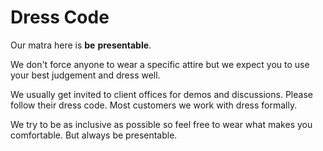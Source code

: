 # Dress Code

Our matra here is **be** **presentable**.

We don't force anyone to wear a specific attire but we expect you to use your best judgement and dress well.

We usually get invited to client offices for demos and discussions. Please follow their dress code. Most customers we work with dress formally.

We try to be as inclusive as possible so feel free to wear what makes you comfortable. But always be presentable.

